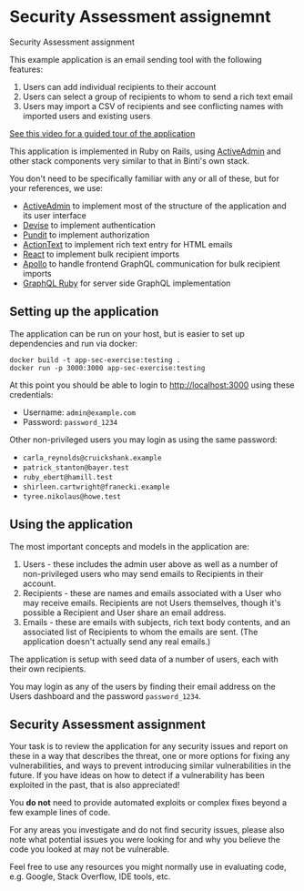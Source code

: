 # Security Assessment assignemnt
Security Assessment assignment

This example application is an email sending tool with the following features:

1. Users can add individual recipients to their account
2. Users can select a group of recipients to whom to send a rich
   text email
3. Users may import a CSV of recipients and see conflicting
   names with imported users and existing users

[See this video for a guided tour of the application](https://www.loom.com/share/4dbd717b4eae4a509851aef58c23ad1f)

This application is implemented in Ruby on Rails, using
[ActiveAdmin](https://github.com/activeadmin/activeadmin) and other
stack components very similar to that in Binti's own stack.

You don't need to be specifically familiar with any or all of these, but for your references, we use:

- [ActiveAdmin](https://github.com/activeadmin/activeadmin) to implement most of the structure of the application and its user interface
- [Devise](https://github.com/heartcombo/devise) to implement authentication
- [Pundit](https://github.com/varvet/pundit) to implement authorization
- [ActionText](https://guides.rubyonrails.org/action_text_overview.html) to implement rich text entry for HTML emails
- [React](https://react.dev/) to implement bulk recipient imports
- [Apollo](https://www.apollographql.com/docs/react/) to handle frontend GraphQL communication for bulk recipient imports
- [GraphQL Ruby](https://graphql-ruby.org/) for server side GraphQL implementation

## Setting up the application

The application can be run on your host, but is easier to set up
dependencies and run via docker:

```shell
docker build -t app-sec-exercise:testing .
docker run -p 3000:3000 app-sec-exercise:testing
```

At this point you should be able to login to
[http://localhost:3000](http://localhost:3000) using these credentials:

- Username: `admin@example.com`
- Password: `password_1234`

Other non-privileged users you may login as using the same password:
- `carla_reynolds@cruickshank.example`
- `patrick_stanton@bayer.test`
- `ruby_ebert@hamill.test`
- `shirleen.cartwright@franecki.example`
- `tyree.nikolaus@howe.test`

## Using the application

The most important concepts and models in the application are:

1. Users - these includes the admin user above as well as a number
   of non-privileged users who may send emails to Recipients in
   their account.
2. Recipients - these are names and emails associated with a User
   who may receive emails. Recipients are not Users themselves,
   though it's possible a Recipient and User share an email address.
3. Emails - these are emails with subjects, rich text body contents,
   and an associated list of Recipients to whom the emails are sent.
   (The application doesn't actually send any real emails.)

The application is setup with seed data of a number of users, each
with their own recipients.

You may login as any of the users by finding their email address on
the Users dashboard and the password `password_1234`.

## Security Assessment assignment

Your task is to review the application for any security issues and
report on these in a way that describes the threat, one or more
options for fixing any vulnerabilities, and ways to prevent
introducing similar vulnerabilities in the future. If you have
ideas on how to detect if a vulnerability has been exploited
in the past, that is also appreciated!

You **do not** need to provide automated exploits or complex fixes
beyond a few example lines of code.

For any areas you investigate and do not find security issues,
please also note what potential issues you were looking for and
why you believe the code you looked at may not be vulnerable.

Feel free to use any resources you might normally use in evaluating
code, e.g. Google, Stack Overflow, IDE tools, etc.
